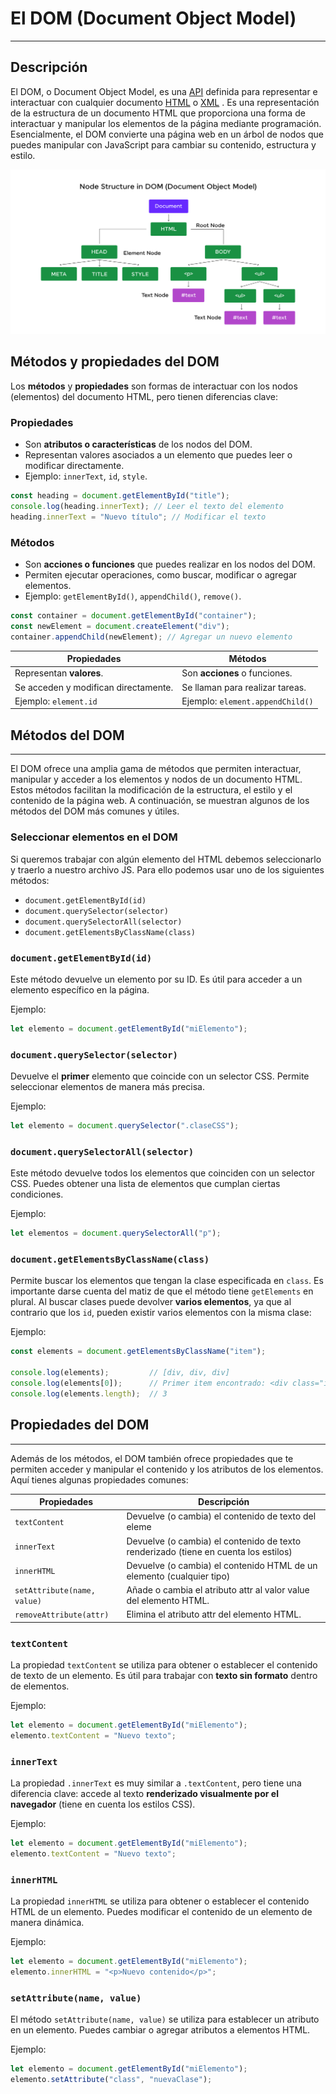 # El DOM (Document Object Model)
---

## Descripción

El DOM, o Document Object Model, es una [API](https://developer.mozilla.org/es/docs/Glossary/API) definida para representar e interactuar con cualquier documento [HTML](https://developer.mozilla.org/es/docs/Glossary/HTML) o [XML](https://developer.mozilla.org/es/docs/Glossary/XML) . Es una representación de la estructura de un documento HTML que proporciona una forma de interactuar y manipular los elementos de la página mediante programación. Esencialmente, el DOM convierte una página web en un árbol de nodos que puedes manipular con JavaScript para cambiar su contenido, estructura y estilo.

![node-structure-dom](../../assets/img/node-structure-dom.png)

## Métodos y propiedades del DOM

Los **métodos** y **propiedades** son formas de interactuar con los nodos (elementos) del documento HTML, pero tienen diferencias clave:

### **Propiedades**

- Son **atributos o características** de los nodos del DOM.
- Representan valores asociados a un elemento que puedes leer o modificar directamente.
- Ejemplo: `innerText`, `id`, `style`.

 ```javascript
const heading = document.getElementById("title");
console.log(heading.innerText); // Leer el texto del elemento
heading.innerText = "Nuevo título"; // Modificar el texto
```

### **Métodos**

- Son **acciones o funciones** que puedes realizar en los nodos del DOM.
- Permiten ejecutar operaciones, como buscar, modificar o agregar elementos.
- Ejemplo: `getElementById()`, `appendChild()`, `remove()`.

```javascript
const container = document.getElementById("container");
const newElement = document.createElement("div");
container.appendChild(newElement); // Agregar un nuevo elemento
```

| **Propiedades**                      | **Métodos**                      |
| ------------------------------------ | -------------------------------- |
| Representan **valores**.             | Son **acciones** o funciones.    |
| Se acceden y modifican directamente. | Se llaman para realizar tareas.  |
| Ejemplo: `element.id`                | Ejemplo: `element.appendChild()` |

## Métodos del DOM
---

El DOM ofrece una amplia gama de métodos que permiten interactuar, manipular y acceder a los elementos y nodos de un documento HTML. Estos métodos facilitan la modificación de la estructura, el estilo y el contenido de la página web. A continuación, se muestran algunos de los métodos del DOM más comunes y útiles.

### Seleccionar elementos en el DOM

Si queremos trabajar con algún elemento del HTML debemos seleccionarlo y traerlo a nuestro archivo JS. Para ello podemos usar uno de los siguientes métodos:

- `document.getElementById(id)`
- `document.querySelector(selector)`
- `document.querySelectorAll(selector)`
- `document.getElementsByClassName(class)`

### `document.getElementById(id)`

Este método devuelve un elemento por su ID. Es útil para acceder a un elemento específico en la página.

Ejemplo:

```javascript
let elemento = document.getElementById("miElemento");
```

### `document.querySelector(selector)`

Devuelve el **primer** elemento que coincide con un selector CSS. Permite seleccionar elementos de manera más precisa.

Ejemplo:

```javascript
let elemento = document.querySelector(".claseCSS");
```

### `document.querySelectorAll(selector)`

Este método devuelve todos los elementos que coinciden con un selector CSS. Puedes obtener una lista de elementos que cumplan ciertas condiciones.

Ejemplo:

```javascript
let elementos = document.querySelectorAll("p");
```

### `document.getElementsByClassName(class)`

Permite buscar los elementos que tengan la clase especificada en `class`. Es importante darse cuenta del matiz de que el método tiene `getElements` en plural. Al buscar clases puede devolver **varios elementos**, ya que al contrario que los `id`, pueden existir varios elementos con la misma clase:

Ejemplo:

```javascript
const elements = document.getElementsByClassName("item");

console.log(elements);         // [div, div, div]
console.log(elements[0]);      // Primer item encontrado: <div class="item"></div>
console.log(elements.length);  // 3
```

## Propiedades del DOM
---

Además de los métodos, el DOM también ofrece propiedades que te permiten acceder y manipular el contenido y los atributos de los elementos. Aquí tienes algunas propiedades comunes:

| **Propiedades**             | **Descripción**                                                                            |
| --------------------------- | ---------------------------------------------------------------------------------------- |
| `textContent`               | Devuelve (o cambia) el contenido de texto del eleme                                        |
| `innerText`                 | Devuelve (o cambia) el contenido de texto renderizado (tiene en cuenta los estilos)         |
| `innerHTML`                 | Devuelve (o cambia)  el contenido HTML de un elemento (cualquier tipo)                           |
| `setAttribute(name, value)` | Añade o cambia el atributo attr al valor value del elemento HTML. |
| `removeAttribute(attr)` |Elimina el atributo attr del elemento HTML.  |

### `textContent`

La propiedad `textContent` se utiliza para obtener o establecer el contenido de texto de un elemento. Es útil para trabajar con **texto sin formato** dentro de elementos.

Ejemplo:

```javascript
let elemento = document.getElementById("miElemento");
elemento.textContent = "Nuevo texto";
```

### `innerText`

La propiedad `.innerText` es muy similar a `.textContent`, pero tiene una diferencia clave: accede al texto **renderizado visualmente por el navegador** (tiene en cuenta los estilos CSS). 

Ejemplo:

```javascript
let elemento = document.getElementById("miElemento");
elemento.textContent = "Nuevo texto";
```

### `innerHTML`

La propiedad `innerHTML` se utiliza para obtener o establecer el contenido HTML de un elemento. Puedes modificar el contenido de un elemento de manera dinámica.

Ejemplo:

```javascript
let elemento = document.getElementById("miElemento");
elemento.innerHTML = "<p>Nuevo contenido</p>";
```


### `setAttribute(name, value)`

El método `setAttribute(name, value)` se utiliza para establecer un atributo en un elemento. Puedes cambiar o agregar atributos a elementos HTML.

Ejemplo:

```javascript
let elemento = document.getElementById("miElemento");
elemento.setAttribute("class", "nuevaClase");
```